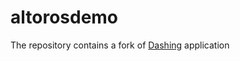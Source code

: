 altorosdemo
===========
The repository contains a fork of [Dashing](https://github.com/Shopify/dashing) application
 
